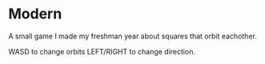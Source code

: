 # Modern
A small game I made my freshman year about squares that orbit eachother.

WASD to change orbits
LEFT/RIGHT to change direction.

